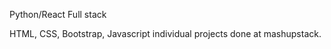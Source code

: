 Python/React Full stack 

HTML, CSS, Bootstrap, Javascript individual projects done at mashupstack.
